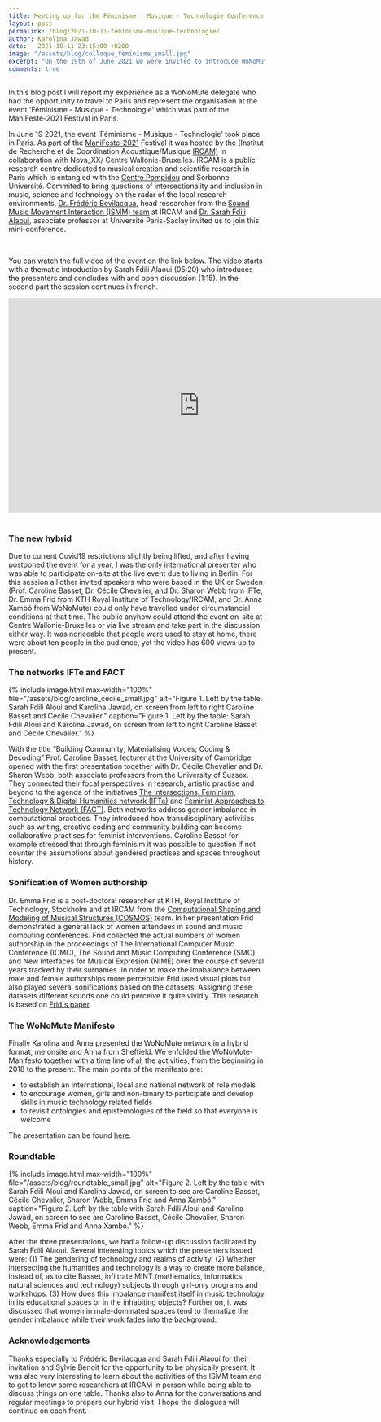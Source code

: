 ```yaml
---
title: Meeting up for the Féminisme - Musique - Technologie Conference 2021 in Paris
layout: post
permalink: /blog/2021-10-11-féminisme-musique-technologie/
author: Karolina Jawad
date:   2021-10-11 23:15:00 +0200
image: "/assets/blog/colloque_feminisme_small.jpg"
excerpt: "On the 19th of June 2021 we were invited to introduce WoNoMute at the event 'Féminisme - Musique - Technologie' which was part of the ManiFeste-2021 Festival in Paris. Hosted by IRCAM and Nova_XX/ Centre Wallonie-Bruxelles the program introduced feminist approaches from researchers and artists in the context of music, technology and digital art that are carried out in Europe. In a mix of onsite and online presentations myself and Anna Xambó had the opportunity to reflect about the WoNoMute agenda and impact."
comments: true
---
```


In this blog post I will report my experience as a WoNoMute delegate who had the opportunity to travel to Paris and represent the organisation at the event 'Féminisme - Musique - Technologie' which was part of the ManiFeste-2021 Festival in Paris.

In June 19 2021, the event 'Féminisme - Musique - Technologie' took place in Paris. As part of the [ManiFeste-2021](https://manifeste.ircam.fr/media/uploads/documents/agenda_manifeste-2021.pdf) Festival it was hosted by the [Institut de Recherche et de Coordination Acoustique/Musique [IRCAM)](https://www.ircam.fr/) in collaboration with Nova_XX/ Centre Wallonie-Bruxelles. IRCAM is a public research centre dedicated to musical creation and scientific research in Paris which is entangled with the [Centre Pompidou](https://www.centrepompidou.fr/en/) and Sorbonne Université. Commited to bring questions of intersectionality and inclusion in music, science and technology on the radar of the local research environments, [Dr. Frédéric Bevilacqua](https://frederic-bevilacqua.net/), head researcher from the [Sound Music Movement Interaction (ISMM) team](http://ismm.ircam.fr/about/) at IRCAM and [Dr. Sarah Fdili Alaoui](http://saralaoui.com/), associate professor at Université Paris-Saclay invited us to join this mini-conference.

<br />

You can watch the full video of the event on the link below. The video starts with a thematic introduction by Sarah Fdili Alaoui (05:20) who introduces the presenters and concludes with and open discussion (1:15). In the second part the session continues in french.

<div class="videoWrapper">
<iframe width="750" height="422" src="https://youtu.be/jXmNvd9ty_o" frameborder="0" allow="accelerometer; autoplay; encrypted-media; gyroscope; picture-in-picture" allowfullscreen></iframe>
</div>

<br />

### The new hybrid

Due to current Covid19 restrictions slightly being lifted, and after having postponed the event for a year, I was the only international presenter who was able to participate on-site at the live event due to living in Berlin. For this session all other invited speakers who were based in the UK or Sweden (Prof. Caroline Basset, Dr. Cécile Chevalier, and Dr. Sharon Webb from IFTe, Dr. Emma Frid from KTH Royal Institute of Technology/IRCAM, and Dr. Anna Xambó from WoNoMute) could only have travelled under circumstancial conditions at that time. The public anyhow could attend the event on-site at Centre Wallonie-Bruxelles or via live stream and take part in the discussion either way. It was noriceable that people were used to stay at home, there were about ten people in the audience, yet the video has 600 views up to present.

### The networks IFTe and FACT

{% include image.html
max-width="100%" file="/assets/blog/caroline_cecile_small.jpg" alt="Figure 1. Left by the table: Sarah Fdili Aloui and Karolina Jawad, on screen from left to right Caroline Basset and Cécile Chevalier." caption="Figure 1. Left by the table: Sarah Fdili Aloui and Karolina Jawad, on screen from left to right Caroline Basset and Cécile Chevalier." %}

With the title “Building Community; Materialising Voices; Coding & Decoding” Prof. Caroline Basset, lecturer at the University of Cambridge opened with the first presentation together with Dr. Cécile Chevalier and Dr. Sharon Webb, both associate professors from the University of Sussex. They connected their focal perspectives in research, artistic practise and beyond to the agenda of the initiatives [The Intersections, Feminism, Technology & Digital Humanities network (IFTe)](http://ifte.network) and [Feminist Approaches to Technology Network (FACT)](http://fact.network/). Both networks address gender imbalance in computational practices. They introduced how transdisciplinary activities such as writing, creative coding and community building can become collaborative practises for feminist interventions. Caroline Basset for example stressed that through feminisim it was possible to question if not counter the assumptions about gendered practises and spaces throughout history.

### Sonification of Women authorship

Dr. Emma Frid is a post-doctoral researcher at KTH, Royal Institute of Technology, Stockholm and at IRCAM from the [Computational Shaping and Modeling of Musical Structures (COSMOS)](http://cosmos.ircam.fr/) team. In her presentation Frid demonstrated a general lack of women attendees in sound and music computing conferences. Frid collected the actual numbers of women authorship in the proceedings of The International Computer Music Conference (ICMC), The Sound and Music Computing Conference (SMC) and New Interfaces for Musical Expresion (NIME) over the course of several years tracked by their surnames. In order to make the imabalance between male and female authorships more perceptible Frid used visual plots but also played several sonifications based on the datasets. Assigning these datasets different sounds one could perceive it quite vividly. This research is based on [Frid's paper](https://www.researchgate.net/publication/320765100_Sonification_of_Women_in_Sound_and_Music_Computing_-_The_Sound_of_Female_Authorship_in_ICMC_SMC_and_NIME_Proceedings).

### The WoNoMute Manifesto

Finally Karolina and Anna presented the WoNoMute network in a hybrid format, me onsite and Anna from Sheffield. We enfolded the WoNoMute-Manifesto together with a time line of all the activities, from the beginning in 2018 to the present. The main points of the manifesto are:
* to establish an international, local and national network of role models
* to encourage women, girls and non-binary to participate and develop skills in music technology related fields
* to revisit ontologies and epistemologies of the field so that everyone is welcome 

The presentation can be found [here](https://miro.com/app/board/o9J_lBXi0m8=/?invite_link_id=120302455036).

### Roundtable

{% include image.html
max-width="100%" file="/assets/blog/roundtable_small.jpg" alt="Figure 2. Left by the table with Sarah Fdili Aloui and Karolina Jawad, on screen to see are Caroline Basset, Cécile Chevalier, Sharon Webb, Emma Frid and Anna Xambó." caption="Figure 2. Left by the table with Sarah Fdili Aloui and Karolina Jawad, on screen to see are Caroline Basset, Cécile Chevalier, Sharon Webb, Emma Frid and Anna Xambó." %}

After the three presentations, we had a follow-up discussion facilitated by Sarah Fdili Alaoui. Several interesting topics which the presenters issued were: (1) The gendering of technology and realms of activity. (2) Whether intersecting the humanities and technology is a way to create more balance, instead of, as to cite Basset, infiltrate MINT (mathematics, informatics, natural sciences and technology) subjects through girl-only programs and workshops. (3) How does this imbalance manifest itself in music technology in its educational spaces or in the inhabiting objects? Further on, it was discussed that women in male-dominated spaces tend to thematize the gender imbalance while their work fades into the background.

### Acknowledgements

Thanks especially to Frédéric Bevilacqua and Sarah Fdili Alaoui for their invitation and Sylvie Benoit for the opportunity to be physically present. It was also very interesting to learn about the activities of the ISMM team and to get to know some researchers at IRCAM in person while being able to discuss things on one table. Thanks also to Anna for the conversations and regular meetings to prepare our hybrid visit. I hope the dialogues will continue on each front. 